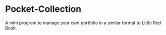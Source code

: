 # Pocket-Collection
A mini program to manage your own portfolio in a similar format to Little Red Book.
